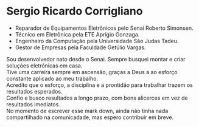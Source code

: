 # Sergio Ricardo Corrigliano
* Reparador de Equipamentos Eletrônicos pelo Senai Roberto Simonsen.
* Técnico em Eletrônica pela ETE Aprígio Gonzaga.
* Engenheiro da Computação pela Universidade São Judas Tadeu.
* Gestor de Empresas pela Faculdade Getúlio Vargas.

Sou desenvolvedor nato desde o Senai. Sempre busquei montar e criar soluções eletrônicas em casa.<br>
Tive uma carreira sempre em ascensão, graças a Deus a ao esforço constante aplicado ao meu trabalho.<br>
Acredito que o esforço, a disciplina e a prontidão para trabalhar trazem os resultados esperados.<br>
Confio e busco resultados a longo prazo, com bons alicerces em vez de resultados imediatos.<br>
No momento de escrever esse mark down, ainda não tinha nada compartilhado na comunicadade, mas espero contribuir em breve.



<!--
**scorrigliano/scorrigliano** is a ✨ _special_ ✨ repository because its `README.md` (this file) appears on your GitHub profile.

Here are some ideas to get you started:

- 🔭 I’m currently working on ...
- 🌱 I’m currently learning ...
- 👯 I’m looking to collaborate on ...
- 🤔 I’m looking for help with ...
- 💬 Ask me about ...
- 📫 How to reach me: ...
- 😄 Pronouns: ...
- ⚡ Fun fact: ...
-->
